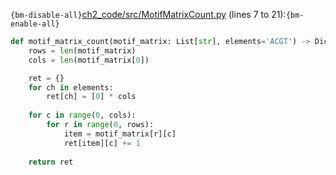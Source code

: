 `{bm-disable-all}`[ch2_code/src/MotifMatrixCount.py](ch2_code/src/MotifMatrixCount.py) (lines 7 to 21):`{bm-enable-all}`

```python
def motif_matrix_count(motif_matrix: List[str], elements='ACGT') -> Dict[str, List[int]]:
    rows = len(motif_matrix)
    cols = len(motif_matrix[0])

    ret = {}
    for ch in elements:
        ret[ch] = [0] * cols
    
    for c in range(0, cols):
        for r in range(0, rows):
            item = motif_matrix[r][c]
            ret[item][c] += 1
            
    return ret
```